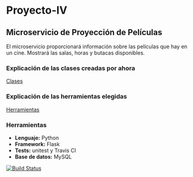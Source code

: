 # Proyecto-IV

## Microservicio de Proyección de Películas

El microservicio proporcionará información sobre las películas que hay en un cine. Mostrará las salas, horas y butacas disponibles.

### Explicación de las clases creadas por ahora
[Clases](https://github.com/toniMR/Proyecto-IV/blob/master/doc/Clases.md)

### Explicación de las herramientas elegidas
[Herramientas](https://github.com/toniMR/Proyecto-IV/blob/master/doc/Herramientas.md)

### Herramientas
- **Lenguaje:** Python
- **Framework:** Flask
- **Tests:** unitest y Travis CI
- **Base de datos:** MySQL

[![Build Status](https://travis-ci.org/toniMR/Proyecto-IV.svg?branch=master)](https://travis-ci.org/toniMR/Proyecto-IV)
